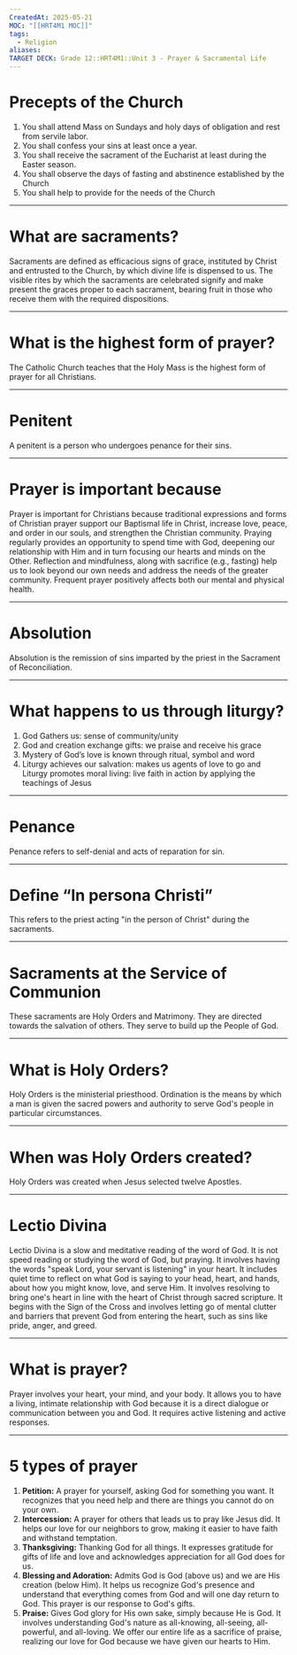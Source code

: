 ```yaml
---
CreatedAt: 2025-05-21
MOC: "[[HRT4M1 MOC]]"
tags:
  - Religion
aliases: 
TARGET DECK: Grade 12::HRT4M1::Unit 3 - Prayer & Sacramental Life
---
```

# Precepts of the Church
1. You shall attend Mass on Sundays and holy days of obligation and rest from servile labor.
2. You shall confess your sins at least once a year.
3. You shall receive the sacrament of the Eucharist at least during the Easter season.
4. You shall observe the days of fasting and abstinence established by the Church
5. You shall help to provide for the needs of the Church
<!--ID: 1748199550461-->


___
# What are sacraments?
Sacraments are defined as efficacious signs of grace, instituted by Christ and entrusted to the Church, by which divine life is dispensed to us. The visible rites by which the sacraments are celebrated signify and make present the graces proper to each sacrament, bearing fruit in those who receive them with the required dispositions.
<!--ID: 1748199550468-->


___
# What is the highest form of prayer?
The Catholic Church teaches that the Holy Mass is the highest form of prayer for all Christians.
<!--ID: 1748199550473-->


___
# Penitent
A penitent is a person who undergoes penance for their sins.
<!--ID: 1748199550477-->


___
# Prayer is important because
Prayer is important for Christians because traditional expressions and forms of Christian prayer support our Baptismal life in Christ, increase love, peace, and order in our souls, and strengthen the Christian community. Praying regularly provides an opportunity to spend time with God, deepening our relationship with Him and in turn focusing our hearts and minds on the Other. Reflection and mindfulness, along with sacrifice (e.g., fasting) help us to look beyond our own needs and address the needs of the greater community. Frequent prayer positively affects both our mental and physical health.
<!--ID: 1748199550481-->


___
# Absolution
Absolution is the remission of sins imparted by the priest in the Sacrament of Reconciliation.
<!--ID: 1748199550485-->


___
# What happens to us through liturgy?
1. God Gathers us: sense of community/unity
2. God and creation exchange gifts: we praise and receive his grace
3. Mystery of God’s love is known through ritual, symbol and word
4. Liturgy achieves our salvation: makes us agents of love to go and Liturgy promotes moral living: live faith in action by applying the teachings of Jesus
<!--ID: 1748199550489-->


___
# Penance
Penance refers to self-denial and acts of reparation for sin.
<!--ID: 1748199550493-->


___
# Define “In persona Christi”
This refers to the priest acting "in the person of Christ" during the sacraments.
<!--ID: 1748199550497-->


___
# Sacraments at the Service of Communion
These sacraments are Holy Orders and Matrimony. They are directed towards the salvation of others. They serve to build up the People of God.
<!--ID: 1748199550502-->


___
# What is Holy Orders?
Holy Orders is the ministerial priesthood. Ordination is the means by which a man is given the sacred powers and authority to serve God's people in particular circumstances.
<!--ID: 1748199550506-->


___
# When was Holy Orders created?
Holy Orders was created when Jesus selected twelve Apostles.
<!--ID: 1748199550510-->


___
# Lectio Divina
Lectio Divina is a slow and meditative reading of the word of God. It is not speed reading or studying the word of God, but praying. It involves having the words "speak Lord, your servant is listening" in your heart. It includes quiet time to reflect on what God is saying to your head, heart, and hands, about how you might know, love, and serve Him. It involves resolving to bring one's heart in line with the heart of Christ through sacred scripture. It begins with the Sign of the Cross and involves letting go of mental clutter and barriers that prevent God from entering the heart, such as sins like pride, anger, and greed.
<!--ID: 1748199550514-->


___
# What is prayer?
Prayer involves your heart, your mind, and your body. It allows you to have a living, intimate relationship with God because it is a direct dialogue or communication between you and God. It requires active listening and active responses.
<!--ID: 1748199550518-->


___
# 5 types of prayer
1. **Petition:** A prayer for yourself, asking God for something you want. It recognizes that you need help and there are things you cannot do on your own.
2. **Intercession:** A prayer for others that leads us to pray like Jesus did. It helps our love for our neighbors to grow, making it easier to have faith and withstand temptation.
3. **Thanksgiving:** Thanking God for all things. It expresses gratitude for gifts of life and love and acknowledges appreciation for all God does for us.
4. **Blessing and Adoration:** Admits God is God (above us) and we are His creation (below Him). It helps us recognize God's presence and understand that everything comes from God and will one day return to God. This prayer is our response to God's gifts.
5. **Praise:** Gives God glory for His own sake, simply because He is God. It involves understanding God's nature as all-knowing, all-seeing, all-powerful, and all-loving. We offer our entire life as a sacrifice of praise, realizing our love for God because we have given our hearts to Him.
<!--ID: 1748199550522-->
